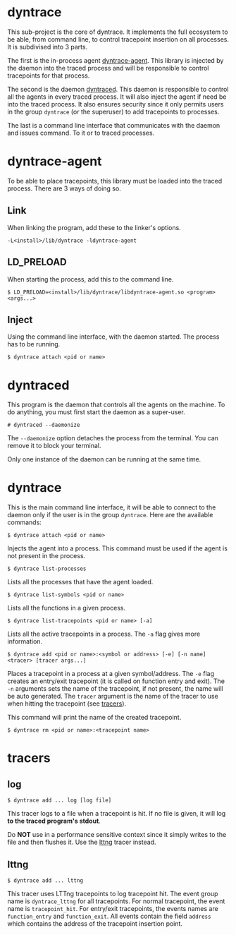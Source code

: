 # dyntrace
This sub-project is the core of dyntrace. It implements the full ecosystem to be able, from command line, to control tracepoint insertion on all processes. It is subdivised into 3 parts.

The first is the in-process agent [dyntrace-agent](#dyntrace-agent). This library is injected by the daemon into the traced process and will be responsible to control tracepoints for that process.

The second is the daemon [dyntraced](#dyntraced). This daemon is responsible to control all the agents in every traced process. It will also inject the agent if need be into the traced process. It also ensures security since it only permits users in the group `dyntrace` (or the superuser) to add tracepoints to processes.

The last is a command line interface that communicates with the daemon and issues command. To it or to traced processes.

# dyntrace-agent
To be able to place tracepoints, this library must be loaded into the traced process. There are 3 ways of doing so.

## Link
When linking the program, add these to the linker's options.
```
-L<install>/lib/dyntrace -ldyntrace-agent
```

## LD_PRELOAD
When starting the process, add this to the command line.
```
$ LD_PRELOAD=<install>/lib/dyntrace/libdyntrace-agent.so <program> <args...>
```

## Inject
Using the command line interface, with the daemon started. The process has to be running.
```
$ dyntrace attach <pid or name>
```

# dyntraced
This program is the daemon that controls all the agents on the machine. To do anything, you must first start the daemon as a super-user.
```
# dyntraced --daemonize
```
The `--daemonize` option detaches the process from the terminal. You can remove it to block your terminal.

Only one instance of the daemon can be running at the same time.

# dyntrace
This is the main command line interface, it will be able to connect to the daemon only if the user is in the group `dyntrace`.
Here are the available commands:

```
$ dyntrace attach <pid or name>
```
Injects the agent into a process. This command must be used if the agent is not present in the process.

```
$ dyntrace list-processes
```
Lists all the processes that have the agent loaded.

```
$ dyntrace list-symbols <pid or name>
```
Lists all the functions in a given process.

```
$ dyntrace list-tracepoints <pid or name> [-a]
```
Lists all the active tracepoints in a process. The `-a` flag gives more information.

```
$ dyntrace add <pid or name>:<symbol or address> [-e] [-n name] <tracer> [tracer args...]
```
Places a tracepoint in a process at a given symbol/address. The `-e` flag creates an entry/exit tracepoint (it is called on function entry and exit). The `-n` arguments sets the name of the tracepoint, if not present, the name will be auto generated. The `tracer` argument is the name of the tracer to use when hitting the tracepoint (see [tracers](#tracer)).

This command will print the name of the created tracepoint.

```
$ dyntrace rm <pid or name>:<tracepoint name>
```

# tracers
## log
```
$ dyntrace add ... log [log file]
```
This tracer logs to a file when a tracepoint is hit. If no file is given, it will log **to the traced program's stdout**.

Do **NOT** use in a performance sensitive context since it simply writes to the file and then flushes it. Use the [lttng](#lttng) tracer instead.

## lttng
```
$ dyntrace add ... lttng
```
This tracer uses LTTng tracepoints to log tracepoint hit. The event group name is `dyntrace_lttng` for all tracepoints. For normal tracepoint, the event name is `tracepoint_hit`. For entry/exit tracepoints, the events names are `function_entry` and `function_exit`. All events contain the field `address` which contains the address of the tracepoint insertion point.
